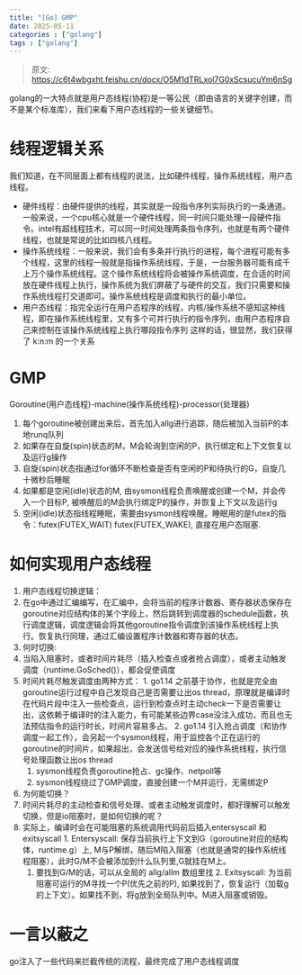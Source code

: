 ```yaml
---
title: "[Go] GMP"
date: 2025-05-11
categories : ["golang"]
tags : ["golang"]
---
```


> 原文: https://c6t4wbgxht.feishu.cn/docx/O5M1dTRLxol7G0xScsucuYm6nSg


golang的一大特点就是用户态线程(协程)是一等公民（即由语言的关键字创建，而不是某个标准库），我们来看下用户态线程的一些关键细节。
# 线程逻辑关系
我们知道，在不同层面上都有线程的说法，比如硬件线程，操作系统线程，用户态线程。
- 硬件线程：由硬件提供的线程，其实就是一段指令序列实际执行的一条通道。一般来说，一个cpu核心就是一个硬件线程，同一时间只能处理一段硬件指令。intel有超线程技术，可以同一时间处理两条指令序列，也就是有两个硬件线程，也就是常说的比如四核八线程。
- 操作系统线程：一般来说，我们会有多条并行执行的进程，每个进程可能有多个线程，这里的线程一般就是指操作系统线程，于是，一台服务器可能有成千上万个操作系统线程。这个操作系统线程将会被操作系统调度，在合适的时间放在硬件线程上执行，操作系统为我们屏蔽了与硬件的交互，我们只需要和操作系统线程打交道即可。操作系统线程是调度和执行的最小单位。
- 用户态线程：指完全运行在用户态程序的线程，内核/操作系统不感知这种线程，即在操作系统线程里，又有多个可并行执行的指令序列，由用户态程序自己来控制在该操作系统线程上执行哪段指令序列
这样的话，很显然，我们获得了 k:n:m 的一个关系

# GMP
Goroutine(用户态线程)-machine(操作系统线程)-processor(处理器)
1. 每个goroutine被创建出来后，首先加入allg进行追踪，随后被加入当前P的本地runq队列
2. 如果存在自旋(spin)状态的M，M会轮询到空闲的P，执行绑定和上下文恢复以及运行g操作
  1. 自旋(spin)状态指通过for循环不断检查是否有空闲的P和待执行的G，自旋几十微秒后睡眠
3. 如果都是空闲(idle)状态的M, 由sysmon线程负责唤醒或创建一个M，并会传入一个目标P, 被唤醒后的M会执行绑定P的操作，并恢复上下文以及运行g
  1. 空闲(idle)状态指线程睡眠，需要由sysmon线程唤醒。睡眠用的是futex的指令：futex(FUTEX_WAIT)  futex(FUTEX_WAKE), 直接在用户态阻塞.


# 如何实现用户态线程

1. 用户态线程切换逻辑：
  1. 在go中通过汇编编写，在汇编中，会将当前的程序计数器、寄存器状态保存在goroutine对应结构体的某个字段上，然后跳转到调度器的schedule函数，执行调度逻辑，调度逻辑会将其他goroutine指令调度到该操作系统线程上执行。恢复执行同理，通过汇编设置程序计数器和寄存器的状态。
2. 何时切换:
  1. 当陷入阻塞时，或者时间片耗尽（插入检查点或者抢占调度），或者主动触发调度（runtime.GoSched()），都会促使调度
  2. 时间片耗尽触发调度由两种方式：
    1. go1.14 之前基于协作，也就是完全由goroutine运行过程中自己发现自己是否需要让出os thread，原理就是编译时在代码片段中注入一些检查点，运行到检查点时主动check一下是否需要让出，这依赖于编译时的注入能力，有可能某些边界case没注入成功，而且也无法预估指令的运行时长，时间片容易多占。
    2. go1.14 引入抢占调度（和协作调度一起工作），会另起一个sysmon线程，用于监控各个正在运行的goroutine的时间片，如果超出，会发送信号给对应的操作系统线程，执行信号处理函数让出os thread
      1. sysmon线程负责goroutine抢占、gc操作、netpoll等
      2. sysmon线程绕过了GMP调度，直接创建一个M并运行，无需绑定P
3. 为何能切换？
  1. 时间片耗尽的主动检查和信号处理、或者主动触发调度时，都好理解可以触发切换，但是io阻塞时，是如何切换的呢？
  2. 实际上，编译时会在可能阻塞的系统调用代码前后插入entersyscall 和 exitsyscall
    1. Entersyscall: 保存当前执行上下文到G（goroutine对应的结构体，runtime.g）上, M与P解绑，随后M陷入阻塞（也就是通常的操作系统线程阻塞），此时G/M不会被添加到什么队列里,G就挂在M上。
      1. 要找到G/M的话，可以从全局的 allg/allm 数组里找
    2. Exitsyscall: 为当前阻塞可运行的M寻找一个P(优先之前的P), 如果找到了，恢复运行（加载g的上下文）。如果找不到，将g放到全局队列中。M进入阻塞或销毁。
# 一言以蔽之
go注入了一些代码来拦截传统的流程，最终完成了用户态线程调度

